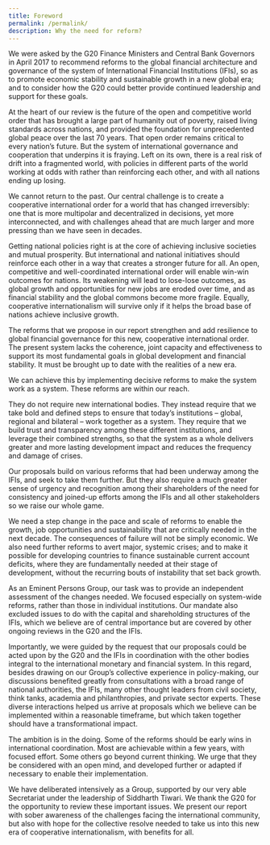 ```yaml
---
title: Foreword
permalink: /permalink/
description: Why the need for reform?
---
```


We were asked by the G20 Finance Ministers and Central Bank Governors in April 2017 to recommend reforms to the global financial architecture and governance of the system of International Financial Institutions (IFIs), so as to promote economic stability and sustainable growth in a new global era; and to consider how the G20 could better provide continued leadership and support for these goals.

At the heart of our review is the future of the open and competitive world order that has brought a large part of humanity out of poverty, raised living standards across nations, and provided the foundation for unprecedented global peace over the last 70 years. That open order remains critical to every nation’s future. But the system of international governance and cooperation that underpins it is fraying. Left on its own, there is a real risk of drift into a fragmented world, with policies in different parts of the world working at odds with rather than reinforcing each other, and with all nations ending up losing.

We cannot return to the past. Our central challenge is to create a cooperative international order for a world that has changed irreversibly: one that is more multipolar and decentralized in decisions, yet more interconnected, and with challenges ahead that are much larger and more pressing than we have seen in decades.

Getting national policies right is at the core of achieving inclusive societies and mutual prosperity. But international and national initiatives should reinforce each other in a way that creates a stronger future for all. An open, competitive and well-coordinated international order will enable win-win outcomes for nations. Its weakening will lead to lose-lose outcomes, as global growth and opportunities for new jobs are eroded over time, and as financial stability and the global commons become more fragile. Equally, cooperative internationalism will survive only if it helps the broad base of nations achieve inclusive growth.

The reforms that we propose in our report strengthen and add resilience to global financial governance for this new, cooperative international order. The present system lacks the coherence, joint capacity and effectiveness to support its most fundamental goals in global development and financial stability. It must be brought up to date with the realities of a new era.

We can achieve this by implementing decisive reforms to make the system work as a system. These reforms are within our reach.

They do not require new international bodies. They instead require that we take bold and defined steps to ensure that today’s institutions – global, regional and bilateral – work together as a system. They require that we build trust and transparency among these different institutions, and leverage their combined strengths, so that the system as a whole delivers greater and more lasting development impact and reduces the frequency and damage of crises.

Our proposals build on various reforms that had been underway among the IFIs, and seek to take them further. But they also require a much greater sense of urgency and recognition among their shareholders of the need for consistency and joined-up efforts among the IFIs and all other stakeholders so we raise our whole game.

We need a step change in the pace and scale of reforms to enable the growth, job opportunities and sustainability that are critically needed in the next decade. The consequences of failure will not be simply economic. We also need further reforms to avert major, systemic crises; and to make it possible for developing countries to finance sustainable current account deficits, where they are fundamentally needed at their stage of development, without the recurring bouts of instability that set back growth.

As an Eminent Persons Group, our task was to provide an independent assessment of the changes needed. We focused especially on system-wide reforms, rather than those in individual institutions. Our mandate also excluded issues to do with the capital and shareholding structures of the IFIs, which we believe are of central importance but are covered by other ongoing reviews in the G20 and the IFIs.

Importantly, we were guided by the request that our proposals could be acted upon by the G20 and the IFIs in coordination with the other bodies integral to the international monetary and financial system. In this regard, besides drawing on our Group’s collective experience in policy-making, our discussions benefited greatly from consultations with a broad range of national authorities, the IFIs, many other thought leaders from civil society, think tanks, academia and philanthropies, and private sector experts. These diverse interactions helped us arrive at proposals which we believe can be implemented within a reasonable timeframe, but which taken together should have a transformational impact.

The ambition is in the doing. Some of the reforms should be early wins in international coordination. Most are achievable within a few years, with focused effort. Some others go beyond current thinking. We urge that they be considered with an open mind, and developed further or adapted if necessary to enable their implementation.

We have deliberated intensively as a Group, supported by our very able Secretariat under the leadership of Siddharth Tiwari. We thank the G20 for the opportunity to review these important issues. We present our report with sober awareness of the challenges facing the international community, but also with hope for the collective resolve needed to take us into this new era of cooperative internationalism, with benefits for all.